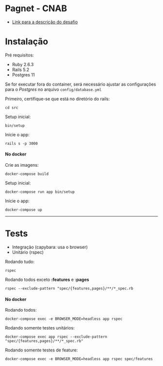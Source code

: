 # Pagnet - CNAB

* [Link para a descrição do desafio](DESAFIO.md)

# Instalação

Pré requisitos:

* Ruby 2.6.3
* Rails 5.2
* Postgres 11

Se for executar fora do container, será necessário ajustar as configurações para o *Postgres* no arquivo `config/database.yml`

Primeiro, certifique-se que está no diretório do rails:
```
cd src
```

Setup inicial:
```
bin/setup
```

Inicie o app:
```
rails s -p 3000
```

#### No docker
Crie as imagens:
```
docker-compose build
```

Setup inicial:
```
docker-compose run app bin/setup
```

Inicie o app:
```
docker-compose up
```

___

# Tests

* Integração (capybara: usa o browser)
* Unitário (rspec)

Rodando tudo:
```
rspec 
```

Rodando todos exceto **:features** e **:pages**
```
rspec --exclude-pattern "spec/{features,pages}/**/*_spec.rb
```


#### No docker


Rodando todos:
```
docker-compose exec -e BROWSER_MODE=headless app rspec
```

Rodando somente testes unitários:
```
docker-compose exec app rspec --exclude-pattern "spec/{features,pages}/**/*_spec.rb"
```

Rodando somente testes de feature:
```
docker-compose exec -e BROWSER_MODE=headless app rspec spec/features
```
